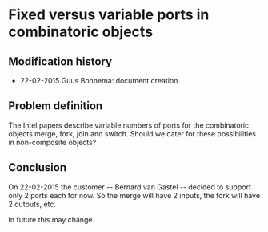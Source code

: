 # Fixed versus variable ports in combinatoric objects

## Modification history

* 22-02-2015 Guus Bonnema: document creation

## Problem definition 

The Intel papers describe variable numbers of ports for the combinatoric objects
merge, fork, join and switch. Should we cater for these possibilities in 
non-composite objects?


## Conclusion

On 22-02-2015 the customer -- Bernard van Gastel -- decided to support only 2 ports each for now.
So the merge will have 2 inputs, the fork will have 2 outputs, etc.

In future this may change.
